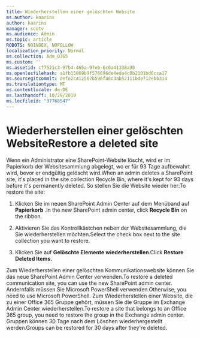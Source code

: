 ```yaml
---
title: Wiederherstellen einer gelöschten Website
ms.author: kaarins
author: kaarins
manager: scotv
ms.audience: Admin
ms.topic: article
ROBOTS: NOINDEX, NOFOLLOW
localization_priority: Normal
ms.collection: Adm_O365
ms.custom: ''
ms.assetid: cf7521c3-97b4-465a-97eb-6c0a41338a30
ms.openlocfilehash: a1fb15869b9f576696de4eda4c0b2101bd6cca17
ms.sourcegitcommit: defe2c412567b596fa8c3ab52111bde712ebb314
ms.translationtype: MT
ms.contentlocale: de-DE
ms.lasthandoff: 10/29/2019
ms.locfileid: "37768547"
---
```

# <a name="restore-a-deleted-site"></a><span data-ttu-id="69b34-102">Wiederherstellen einer gelöschten Website</span><span class="sxs-lookup"><span data-stu-id="69b34-102">Restore a deleted site</span></span>

<span data-ttu-id="69b34-103">Wenn ein Administrator eine SharePoint-Website löscht, wird er im Papierkorb der Websitesammlung abgelegt, wo er für 93 Tage aufbewahrt wird, bevor er endgültig gelöscht wird.</span><span class="sxs-lookup"><span data-stu-id="69b34-103">When an admin deletes a SharePoint site, it's placed in the site collection Recycle Bin, where it's kept for 93 days before it's permanently deleted.</span></span> <span data-ttu-id="69b34-104">So stellen Sie die Website wieder her:</span><span class="sxs-lookup"><span data-stu-id="69b34-104">To restore the site:</span></span>
  
1. <span data-ttu-id="69b34-105">Klicken Sie im neuen SharePoint Admin Center auf dem Menüband auf **Papierkorb** .</span><span class="sxs-lookup"><span data-stu-id="69b34-105">In the new SharePoint admin center, click **Recycle Bin** on the ribbon.</span></span> 
    
2. <span data-ttu-id="69b34-106">Aktivieren Sie das Kontrollkästchen neben der Websitesammlung, die Sie wiederherstellen möchten.</span><span class="sxs-lookup"><span data-stu-id="69b34-106">Select the check box next to the site collection you want to restore.</span></span>
    
3. <span data-ttu-id="69b34-107">Klicken Sie auf **Gelöschte Elemente wiederherstellen**.</span><span class="sxs-lookup"><span data-stu-id="69b34-107">Click **Restore Deleted Items**.</span></span>
    
<span data-ttu-id="69b34-108">Zum Wiederherstellen einer gelöschten Kommunikationswebsite können Sie das neue SharePoint Admin Center verwenden.</span><span class="sxs-lookup"><span data-stu-id="69b34-108">To restore a deleted communication site, you can use the new SharePoint admin center.</span></span> <span data-ttu-id="69b34-109">Andernfalls müssen Sie Microsoft PowerShell verwenden.</span><span class="sxs-lookup"><span data-stu-id="69b34-109">Otherwise, you need to use Microsoft PowerShell.</span></span> <span data-ttu-id="69b34-110">Zum Wiederherstellen einer Website, die zu einer Office 365 Gruppe gehört, müssen Sie die Gruppe im Exchange Admin Center wiederherstellen.</span><span class="sxs-lookup"><span data-stu-id="69b34-110">To restore a site that belongs to an Office 365 group, you need to restore the group in the Exchange admin center.</span></span> <span data-ttu-id="69b34-111">Gruppen können 30 Tage nach dem Löschen wiederhergestellt werden.</span><span class="sxs-lookup"><span data-stu-id="69b34-111">Groups can be restored for 30 days after they're deleted.</span></span>
  

